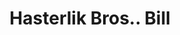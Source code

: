 ---
doi: 10.7916/D8K08G8Q
date_other: '1890'
date_other_textual: 1890-1899
form: printed ephemera
genre:
- Invoices
name:
- Hasterlik Bros.
object_in_context_url: https://biggert.cul.columbia.edu/items/view/ave_biggert_00201
subject_hierarchical_geographic:
- Chicago, Illinois, United States
subject_name:
- Hasterlik Bros.
title: Hasterlik Bros.. Bill
sort_title: Hasterlik Bros.. Bill
call_number: ave_biggert_00201
coordinates:
- 41.83694444444445,-87.68472222222222
pid: ave_biggert_00201
identifiers: ave_biggert_00201
thumbnail: false
permalink: /biggert/ave_biggert_00201/
layout: iiif-image-page
---